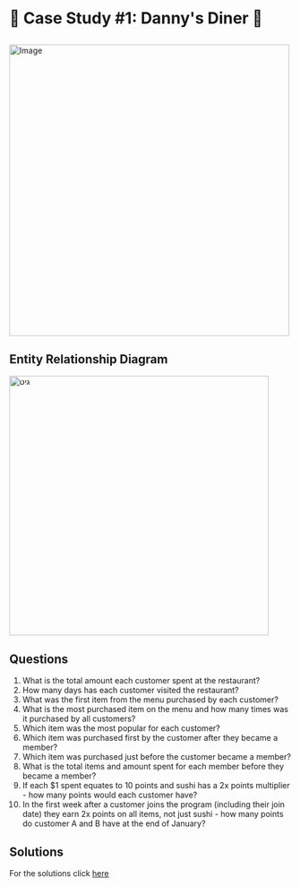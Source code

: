 # :takeout_box: Case Study #1: Danny's Diner 🍜

## 

<img src="https://8weeksqlchallenge.com/images/case-study-designs/1.png" alt="Image" width="500" height="520">

## Entity Relationship Diagram

<img width="463" alt="גיט" src="https://user-images.githubusercontent.com/98579297/169005452-61abc4b5-fc4a-4386-a759-2567d58a5ee8.png">

## Questions 

1. What is the total amount each customer spent at the restaurant?
2. How many days has each customer visited the restaurant?
3. What was the first item from the menu purchased by each customer?
4. What is the most purchased item on the menu and how many times was it purchased by all customers?
5. Which item was the most popular for each customer?
6. Which item was purchased first by the customer after they became a member?
7. Which item was purchased just before the customer became a member?
10. What is the total items and amount spent for each member before they became a member?
11. If each $1 spent equates to 10 points and sushi has a 2x points multiplier - how many points would each customer have?
12. In the first week after a customer joins the program (including their join date) they earn 2x points on all items, not just sushi - how many points do customer A and B have at the end of January?

## Solutions

For the solutions click [here](https://github.com/yairtes/8-Week-SQL-Challenge/blob/main/Case%20Study%20%231%20-%20Danny's%20Diner/Solution.md)






